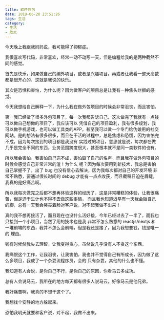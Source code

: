 ```yaml
---
title: 软件外包
date: 2019-06-28 23:51:26
tags: 生活
category: 
- 生活
- 散文
---
```


今天晚上我跟我妈妈说，我可能得了抑郁症。

我很喜欢写代码，非常喜欢，经常一动不动写一天，但是编程给我的是两种截然不同的感觉。

首先是快乐，如果做自己的编外项目，或者是兴趣项目，再或者让我看一整天高数都是很开心的，这就是我说的快乐。

其次是恐惧和害怕，为什么呢？因为做客户的项目总是让我有一种焦头烂额的感觉。

今天我想给自己解释一下，为什么我在做外包项目的时候会非常沮丧，而且害怕。

第一我已经做了很多外包项目了，每一次我都告诉自己，这次做完了我就有一点钱可以做自己想做的项目了，我应该可以
凭借自己的项目盈利，我有很多规划，我可以做手机游戏，也可以做工具类的APP，甚至我可以做一个专门给伪娘用的社交
网站。是的想法有很多很多，而且在干活的过程中，总是焦虑和恐慌，因为害怕完不成，因为每次接到的项目都是我没有
实践过的项目，意思就是说，每次都在做几乎是完全不同的东西，业务范围跨度很大，甚至根本就不是同一类软件的也有。

所以我会害怕，我害怕自己完不成，害怕毁了自己的名声，而且我在做外包项目的时候会感觉自己非常非常的渣！为什么
呢？因为每次要用到新技术，我总是害怕自己掌握不了，出了 bug 也没有信心去解决，因为我每次都对自己的开发环境
非常不熟悉，要通过很长时间的 debug 才能有一点点收获，而且截稿日迫在眉睫，我真的是好痛苦啊。

所以我每次做完之后都不想再体验这样的经历了，这是非常糟糕的体验，让我很痛苦，但是迫于生计也不得不去做这些事情，
而且我也知道迟早有一天我会砸自己的脚，总有一天我会哭丧着脸对客户说，对不起我做不出来！

真的我不想再接活了，而且现在也没什么活好接，今年已经过去了一半了，而我也只接到一个小项目，当然了用的技术也是我
非常不怎么熟悉的 reactjs/nextjs 和一堆前端的东西，我并不怎么会前端，但是我还是接了，因为我想要钱，钱是唯一的
理由。

钱有时候然我失去理智，让我变得贪心，虽然说几乎没有人不贪这个东西。

我痛恨这个工作，让我沮丧，让我害怕，我也并不觉得自己有所成长，因为做了这么多项目，我成了一个杂耍流程序员，会的
只有杂耍，其他的什么也不懂。

我知道有人会说，是你自己不行，是你自己的原因，你看马云多成功。

总有人会说马云，我所在的地方每天都有很多人说马云，好像马云是他兄弟。

我好痛苦啊，我真的不想干这个了。

我想找个安静的地方躲起来。

恐怕我明天就要和客户说，对不起，我做不出来。



